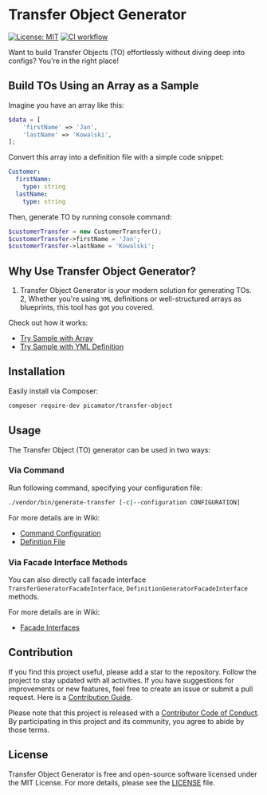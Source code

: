 Transfer Object Generator
==========================
[![License: MIT](https://img.shields.io/badge/License-MIT-yellow.svg)](https://opensource.org/licenses/MIT)
[![CI workflow](https://github.com/picamator/transfer-object/actions/workflows/ci.yml/badge.svg?event=push)](https://github.com/picamator/transfer-object/actions)

Want to build Transfer Objects (TO) effortlessly without diving deep into configs?
You're in the right place!

Build TOs Using an Array as a Sample
------------------------------------

Imagine you have an array like this:
```php
$data = [
    'firstName' => 'Jan',
    'lastName' => 'Kowalski',
];
```

Convert this array into a definition file with a simple code snippet:
```yml
Customer:
  firstName:
    type: string
  lastName:
    type: string
```

Then, generate TO by running console command:
```php
$customerTransfer = new CustomerTransfer();
$customerTransfer->firstName = 'Jan';
$customerTransfer->lastName = 'Kowalski';
```

Why Use Transfer Object Generator?
-----------------------------------

1. Transfer Object Generator is your modern solution for generating TOs.
2, Whether you're using `YML` definitions or well-structured arrays as blueprints, this tool has got you covered.

Check out how it works:
 - [Try Sample with Array](/doc/samples/try-definition-generator.php)
 - [Try Sample with YML Definition](/doc/samples/try-transfer-generator.php)

Installation
------------

Easily install via Composer:

```bash
composer require-dev picamator/transfer-object
```

Usage
-----

The Transfer Object (TO) generator can be used in two ways:

### Via Command

Run following command, specifying your configuration file:

```bash
./vendor/bin/generate-transfer [-c|--configuration CONFIGURATION]
```

For more details are in Wiki:
- [Command Configuration](https://github.com/picamator/transfer-object/wiki/Command-Configuration)
- [Definition File](https://github.com/picamator/transfer-object/wiki/Definition-File)

### Via Facade Interface Methods

You can also directly call facade interface `TransferGeneratorFacadeInterface`, `DefinitionGeneratorFacadeInterface` methods.

For more details are in Wiki:
- [Facade Interfaces](https://github.com/picamator/transfer-object/wiki/Facade-Interfaces)

Contribution
------------

If you find this project useful, please add a star to the repository. Follow the project to stay updated with all activities.
If you have suggestions for improvements or new features, feel free to create an issue or submit a pull request.
Here is a [Contribution Guide](CONTRIBUTING.md).

Please note that this project is released with a [Contributor Code of Conduct](http://contributor-covenant.org/version/2/1/).
By participating in this project and its community, you agree to abide by those terms.

License
-------

Transfer Object Generator is free and open-source software licensed under the MIT License.
For more details, please see the [LICENSE](LICENSE) file.
